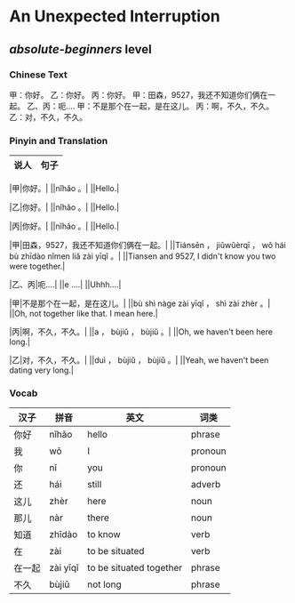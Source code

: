 # An Unexpected Interruption
## *absolute-beginners* level

### Chinese Text
甲：你好。
乙：你好。
丙：你好。
甲：田森，9527，我还不知道你们俩在一起。
乙、丙：呃....
甲：不是那个在一起，是在这儿。
丙：啊，不久，不久。
乙：对，不久，不久。

### Pinyin and Translation
|说人|句子|
|----|----|

|甲|你好。|
||nǐhǎo 。|
||Hello.|

|乙|你好。|
||nǐhǎo 。|
||Hello.|

|丙|你好。|
||nǐhǎo 。|
||Hello.|

|甲|田森，9527，我还不知道你们俩在一起。|
||Tiánsēn ， jiǔwǔèrqī ， wǒ hái bù zhīdào nǐmen liǎ zài yīqǐ 。|
||Tiansen and 9527, I didn't know you two were together.|

|乙、丙|呃....|
||e ....|
||Uhhh....|

|甲|不是那个在一起，是在这儿。|
||bù shì nàge zài yīqǐ ， shì zài zhèr 。|
||Oh, not together like that. I mean here.|

|丙|啊，不久，不久。|
||a ， bùjiǔ ， bùjiǔ 。|
||Oh, we haven't been here long.|

|乙|对，不久，不久。|
||duì ， bùjiǔ ， bùjiǔ 。|
||Yeah, we haven't been dating very long.|
### Vocab
|汉子|拼音|英文|词类|
|----|----|----|----|
|你好|nǐhǎo|hello|phrase|
|我|wǒ|I|pronoun|
|你|nǐ|you|pronoun|
|还|hái|still|adverb|
|这儿|zhèr|here|noun|
|那儿|nàr|there|noun|
|知道|zhīdào|to know|verb|
|在|zài|to be situated|verb|
|在一起|zài yīqǐ|to be situated together|phrase|
|不久|bùjiǔ|not long|phrase|